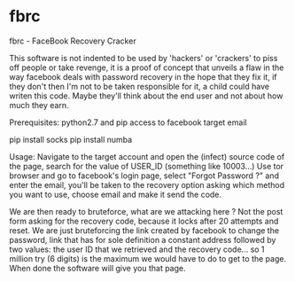 # fbrc
fbrc - FaceBook Recovery Cracker

This software is not indented to be used by 'hackers' or 'crackers' to piss off people or take revenge, it is a proof of concept that unveils a flaw in the way facebook deals with password recovery in the hope that they fix it, if they don't then I'm not to be taken responsible for it, a child could have writen this code. Maybe they'll think about the end user and not about how much they earn.

Prerequisites: 
python2.7 and pip
access to facebook
target email

pip install socks
pip install numba

Usage:
Navigate to the target account and open the (infect) source code of the page, search for the value of USER_ID (something like 10003...)
Use tor browser and go to facebook's login page, select "Forgot Password ?" and enter the email, you'll be taken to the recovery option asking which method you want to use, choose email and make it send the code.

We are then ready to bruteforce, what are we attacking here ? Not the post form asking for the recovery code, because it locks after 20 attempts and reset. We are just bruteforcing the link created by facebook to change the password, link that has for sole definition a constant address followed by two values: the user ID that we retrieved and the recovery code... so 1 million try (6 digits) is the maximum we would have to do to get to the page. When done the software will give you that page.
